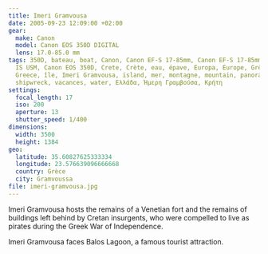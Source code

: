 ```yaml
---
title: Imeri Gramvousa
date: 2005-09-23 12:09:00 +02:00
gear:
  make: Canon
  model: Canon EOS 350D DIGITAL
  lens: 17.0-85.0 mm
tags: 350D, bateau, boat, Canon, Canon EF-S 17-85mm, Canon EF-S 17-85mm f/4-5.6
  IS USM, Canon EOS 350D, Crete, Crète, eau, épave, Europa, Europe, Grèce,
  Greece, île, Imeri Gramvousa, island, mer, montagne, mountain, panorama, sea,
  shipwreck, vacances, water, Ελλάδα, Ήμερη Γραμβούσα, Κρήτη
settings:
  focal_length: 17
  iso: 200
  aperture: 13
  shutter_speed: 1/400
dimensions:
  width: 3500
  height: 1384
geo:
  latitude: 35.60827625333334
  longitude: 23.576639096666668
  country: Grèce
  city: Gramvoussa
file: imeri-gramvousa.jpg
---
```


Imeri Gramvousa hosts the remains of a Venetian fort and the remains of buildings left behind by Cretan insurgents, who were compelled to live as pirates during the Greek War of Independence.

Imeri Gramvousa faces Balos Lagoon, a famous  tourist attraction.
